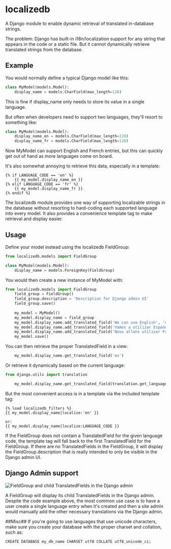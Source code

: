 localizedb
==========

A Django module to enable dynamic retrieval of translated in-database strings.

The problem: Django has built-in i18n/localization support for any string that appears in the code or a static file. But it cannot dynamically retrieve translated strings from the database.



## Example ##
You would normally define a typical Django model like this:
```python
class MyModel(models.Model):
	display_name = models.CharField(max_length=128)
```

This is fine if display_name only needs to store its value in a single language. 

But often when developers need to support two languages, they'll resort to something like:
```python
class MyModel(models.Model):
	display_name_en = models.CharField(max_length=128)
	display_name_fr = models.CharField(max_length=128)
```

Now MyModel can support English and French entries, but this can quickly get out of hand as more languages come on board.

It's also somewhat annoying to retrieve this data, especially in a template:
```django
{% if LANGUAGE_CODE == 'en' %}
	{{ my_model.display_name_en }}
{% elif LANGUAGE_CODE == 'fr' %}
	{{ my_model.display_name_fr }}
{% endif %}
```

The localizedb module provides one way of supporting localizable strings in the database without resorting to hard-coding each supported language into every model. It also provides a convenience template tag to make retrieval and display easier.


## Usage ##
Define your model instead using the localizedb FieldGroup:
```python
from localizedb.models import FieldGroup

class MyModel(models.Model):
	display_name = models.ForeignKey(FieldGroup)
```

You would then create a new instance of MyModel with:
```python
from localizedb.models import FieldGroup
	field_group = FieldGroup()
	field_group.description = 'Description for Django admin UI'
	field_group.save()
	
	my_model = MyModel()
	my_model.display_name = field_group
	my_model.display_name.add_translated_field('We can use English', 'en')
	my_model.display_name.add_translated_field('Vamos a utilizar Espanol', 'es')
	my_model.display_name.add_translated_field('Nous allons utiliser Francais', 'fr')
	my_model.save()
```

You can then retrieve the proper TranslatedField in a view:
```python
	my_model.display_name.get_translated_field('en')
```
	
Or retrieve it dynamically based on the current language:
```python
from django.utils import translation

	my_model.display_name.get_translated_field(translation.get_language())
```


But the most convenient access is in a template via the included template tag:
```django
{% load localizedb_filters %}
{{ my_model.display_name|localize:'en' }}

or:
{{ my_model.display_name|localize:LANGUAGE_CODE }}
```

If the FieldGroup does not contain a TranslatedField for the given language code, the template tag will fall back to the first TranslatedField for the FieldGroup. If there are no TranslatedFields in the FieldGroup, it will display the FieldGroup.description that is really intended to only be visible in the Django admin UI.


## Django Admin support ##
![FieldGroup and child TranslatedFields in the Django admin](https://raw.github.com/kdmukai/localizedb/master/admin_screen.png)

A FieldGroup will display its child TranslatedFields in the Django admin. Despite the code example above, the most common use case is to have a user create a single language entry when it's created and then a site admin would manually add the other necessary translations via the Django admin.


##Misc##
If you're going to use languages that use unicode characters, make sure you create your database with the proper charset and collation, such as:
```
CREATE DATABASE my_db_name CHARSET utf8 COLLATE utf8_unicode_ci;
```